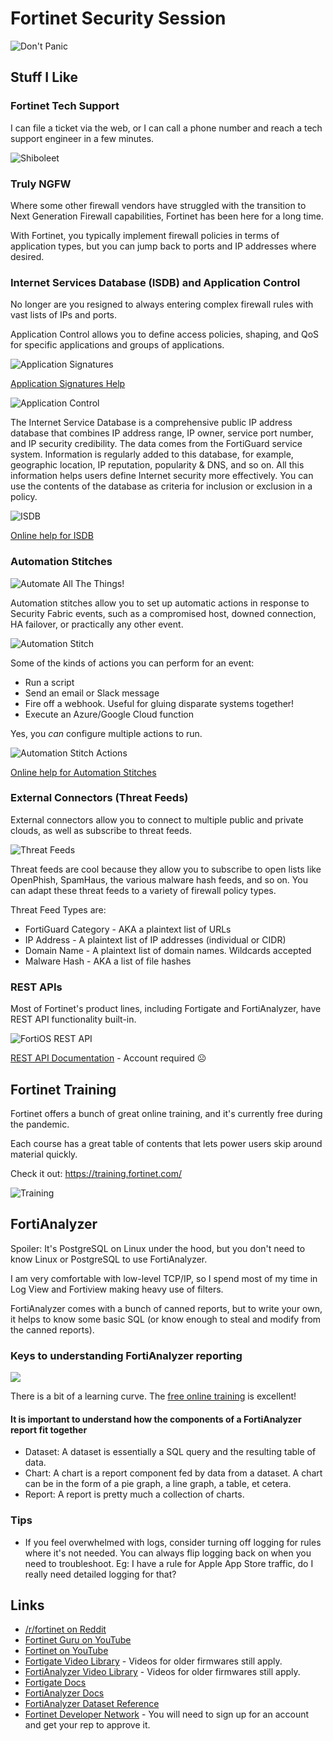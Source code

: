 # Fortinet Security Session

![Don't Panic](images/incase.png)

## Stuff I Like

### Fortinet Tech Support

I can file a ticket via the web, or I can call a phone number and reach a tech support engineer in a few minutes.

![Shiboleet](images/shiboleet.jpg)

### Truly NGFW

Where some other firewall vendors have struggled with the transition to Next Generation Firewall capabilities, Fortinet has been here for a long time.

With Fortinet, you typically implement firewall policies in terms of application types, but you can jump back to ports and IP addresses where desired.

### Internet Services Database (ISDB) and Application Control

No longer are you resigned to always entering complex firewall rules with vast lists of IPs and ports.

Application Control allows you to define access policies, shaping, and QoS for specific applications and groups of applications.

![Application Signatures](images/app-sigs.png)

[Application Signatures Help](https://docs.fortinet.com/document/fortigate/6.4.5/administration-guide/233445/blocking-applications-with-custom-signatures)

![Application Control](images/app-control.png)

The Internet Service Database is a comprehensive public IP address database that combines IP address range, IP owner, service port number, and IP security credibility. The data comes from the FortiGuard service system. Information is regularly added to this database, for example, geographic location, IP reputation, popularity & DNS, and so on. All this information helps users define Internet security more effectively. You can use the contents of the database as criteria for inclusion or exclusion in a policy.

![ISDB](images/isdb.png)

[Online help for ISDB](https://docs.fortinet.com/document/fortigate/6.4.5/administration-guide/849970/policy-with-internet-service)

### Automation Stitches

![Automate All The Things!](images/automate.jpg)

Automation stitches allow you to set up automatic actions in response to Security Fabric events, such as a compromised host, downed connection, HA failover, or practically any other event.

![Automation Stitch](images/auto1.png)

Some of the kinds of actions you can perform for an event:

* Run a script
* Send an email or Slack message
* Fire off a webhook. Useful for gluing disparate systems together!
* Execute an Azure/Google Cloud function

Yes, you *can* configure multiple actions to run.

![Automation Stitch Actions](images/auto3.png)

[Online help for Automation Stitches](https://docs.fortinet.com/document/fortigate/6.4.5/administration-guide/139441/automation-stitches)

### External Connectors (Threat Feeds)

External connectors allow you to connect to multiple public and private clouds, as well as subscribe to threat feeds.

![Threat Feeds](images/threat-feeds.png)

Threat feeds are cool because they allow you to subscribe to open lists like OpenPhish, SpamHaus, the various malware hash feeds, and so on. You can adapt these threat feeds to a variety of firewall policy types.

Threat Feed Types are:

* FortiGuard Category - AKA a plaintext list of URLs
* IP Address - A plaintext list of IP addresses (individual or CIDR)
* Domain Name - A plaintext list of domain names. Wildcards accepted
* Malware Hash - AKA a list of file hashes 

### REST APIs

Most of Fortinet's product lines, including Fortigate and FortiAnalyzer, have REST API functionality built-in.

![FortiOS REST API](images/fortios-rest.png)

[REST API Documentation](https://fndn.fortinet.net/) - Account required ☹️

## Fortinet Training

Fortinet offers a bunch of great online training, and it's currently free during the pandemic.

Each course has a great table of contents that lets power users skip around material quickly.

Check it out: https://training.fortinet.com/

![Training](images/training.png)

## FortiAnalyzer

Spoiler: It's PostgreSQL on Linux under the hood, but you don't need to know Linux or PostgreSQL to use FortiAnalyzer.

I am very comfortable with low-level TCP/IP, so I spend most of my time in Log View and Fortiview making heavy use of filters.

FortiAnalyzer comes with a bunch of canned reports, but to write your own, it helps to know some basic SQL (or know enough to steal and modify from the canned reports).

### Keys to understanding FortiAnalyzer reporting

![](images/math.gif)

There is a bit of a learning curve. The [free online training](https://training.fortinet.com/) is excellent!

#### It is important to understand how the components of a FortiAnalyzer report fit together

* Dataset: A dataset is essentially a SQL query and the resulting table of data.
* Chart: A chart is a report component fed by data from a dataset. A chart can be in the form of a pie graph, a line graph, a table, et cetera.
* Report: A report is pretty much a collection of charts.

### Tips

* If you feel overwhelmed with logs, consider turning off logging for rules where it's not needed. You can always flip logging back on when you need to troubleshoot. Eg: I have a rule for Apple App Store traffic, do I really need detailed logging for that?

## Links

* [/r/fortinet on Reddit](https://old.reddit.com/r/fortinet/)
* [Fortinet Guru on YouTube](https://www.youtube.com/channel/UC-rd6xdOuYdWxON1sUOCyUA)
* [Fortinet on YouTube](https://www.youtube.com/c/fortinet/)
* [Fortigate Video Library](https://video.fortinet.com/products/fortigate/6.4) - Videos for older firmwares still apply.
* [FortiAnalyzer Video Library](https://video.fortinet.com/products/fortianalyzer/6.4) - Videos for older firmwares still apply.
* [Fortigate Docs](https://docs.fortinet.com/product/fortigate/6.4)
* [FortiAnalyzer Docs](https://docs.fortinet.com/product/fortianalyzer/6.4)
* [FortiAnalyzer Dataset Reference](https://docs.fortinet.com/document/fortianalyzer/6.4.5/dataset-reference/398203/introduction)
* [Fortinet Developer Network](https://fndn.fortinet.net/) - You will need to sign up for an account and get your rep to approve it.

